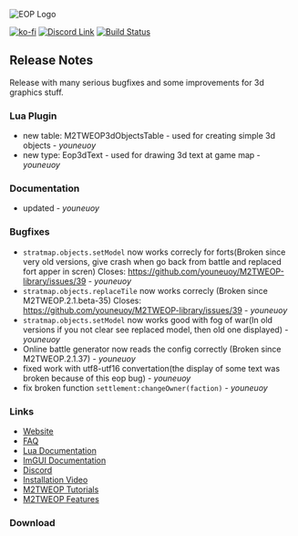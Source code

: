 ![EOP Logo](https://i.imgur.com/jqzoYoQ.png)

 [![ko-fi](https://ko-fi.com/img/githubbutton_sm.svg)](https://ko-fi.com/D1D4DZTHG)
 [![Discord Link](https://img.shields.io/discord/713369537948549191?color=red&label=Discord&style=for-the-badge)](https://discord.gg/Epqjm8u2WK)
 [![Build Status](https://img.shields.io/github/v/release/youneuoy/M2TWEOP-library?label=Download&style=for-the-badge)](#download)

## **Release Notes**
Release with many serious bugfixes and some improvements for 3d graphics stuff.

<!-- ### **Launcher** -->

<!-- ### **Library** -->

### **Lua Plugin**
- new table: M2TWEOP3dObjectsTable - used for creating simple 3d objects - *youneuoy*
- new type: Eop3dText - used for drawing 3d text at game map - *youneuoy*

<!-- ### **ImGUI** -->

### **Documentation**
- updated - *youneuoy*

### **Bugfixes**
- `stratmap.objects.setModel` now works correcly for forts(Broken since very old versions, give crash when go back from battle and replaced fort apper in scren) Closes: https://github.com/youneuoy/M2TWEOP-library/issues/39 - *youneuoy*
- `stratmap.objects.replaceTile` now works correcly (Broken since M2TWEOP.2.1.beta-35) Closes: https://github.com/youneuoy/M2TWEOP-library/issues/39 - *youneuoy*
- `stratmap.objects.setModel` now works good with fog of war(In old versions if you not clear see replaced model, then old one displayed) - *youneuoy*
- Online battle generator now reads the config correctly (Broken since M2TWEOP.2.1.37) - *youneuoy*
- fixed work with utf8-utf16 convertation(the display of some text was broken because of this eop bug) - *youneuoy*
- fix broken function `settlement:changeOwner(faction)` - *youneuoy*


### **Links**
* [Website](https://youneuoy.github.io/M2TWEOP-library/)
* [FAQ](https://youneuoy.github.io/M2TWEOP-library/faq.html)
* [Lua Documentation](https://youneuoy.github.io/M2TWEOP-library/_static/LuaLib/index.html)
* [ImGUI Documentation](https://youneuoy.github.io/M2TWEOP-library/_static/LuaLib/extra/readme_imgui.md.html)
* [Discord](https://discord.gg/Epqjm8u2WK)
* [Installation Video](https://youtu.be/caOiB0NaGGI?t=67)
* [M2TWEOP Tutorials](https://www.youtube.com/playlist?list=PLi6V3nVH22N7ZfjfOuivGKHnNRAlBaTQd)
* [M2TWEOP Features](https://www.youtube.com/playlist?list=PLi6V3nVH22N6R7IGupVDwfyiPm6-d6rlU)

### **Download**
<a id="download"></a>
